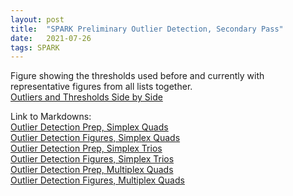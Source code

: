 ```yaml
---
layout: post
title:  "SPARK Preliminary Outlier Detection, Secondary Pass"
date:   2021-07-26
tags: SPARK
---
```


Figure showing the thresholds used before and currently with representative figures from all lists together.
<br>[Outliers and Thresholds Side by Side](https://www.dropbox.com/s/mdradtin1uprrzb/outlier_detection_autosomal.pdf?dl=0)

Link to Markdowns:
<br>[Outlier Detection Prep, Simplex Quads](https://www.dropbox.com/s/p2rghqq58an52jf/prelim_burden_quadsimplex_09a.html?dl=0)
<br>[Outlier Detection Figures, Simplex Quads](https://www.dropbox.com/s/bz3ovlqfk1l2t5j/prelim_burden_quadsimplex_09b.html?dl=0)
<br>[Outlier Detection Prep, Simplex Trios](https://www.dropbox.com/s/tkptvw9v740dnn1/prelim_burden_triosimplex_10a.html?dl=0)
<br>[Outlier Detection Figures, Simplex Trios](https://www.dropbox.com/s/hscrmzueyqk0h5p/prelim_burden_triosimplex_10b.html?dl=0)
<br>[Outlier Detection Prep, Multiplex Quads](https://www.dropbox.com/s/pvke3s22tkxojzq/prelim_burden_quadmultiplex_11a.html?dl=0)
<br>[Outlier Detection Figures, Multiplex Quads](https://www.dropbox.com/s/x1tcpf9beovlk69/prelim_burden_quadmultiplex_11b.html?dl=0)
